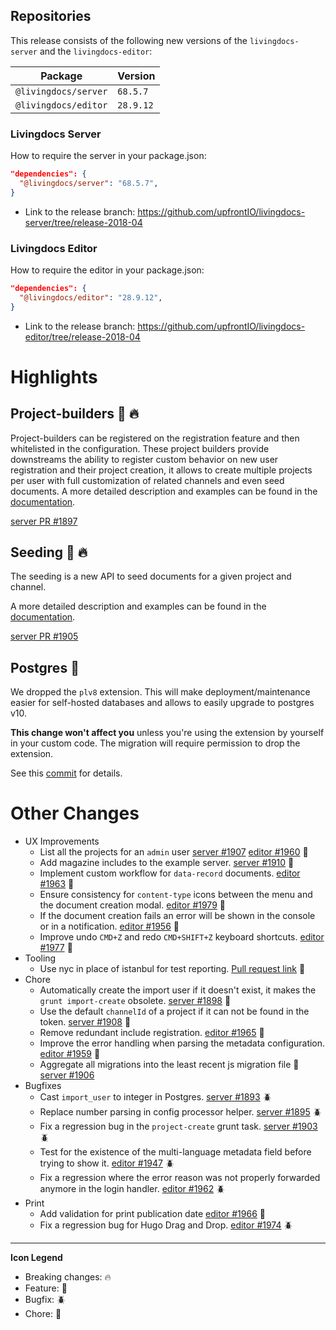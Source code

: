 
## Repositories

This release consists of the following new versions of the `livingdocs-server` and the `livingdocs-editor`:

Package | Version
--- | ---
`@livingdocs/server` | `68.5.7`
`@livingdocs/editor` | `28.9.12`

### Livingdocs Server

How to require the server in your package.json:

```json
"dependencies": {
  "@livingdocs/server": "68.5.7",
}
```

- Link to the release branch:
  https://github.com/upfrontIO/livingdocs-server/tree/release-2018-04

### Livingdocs Editor

How to require the editor in your package.json:

```json
"dependencies": {
  "@livingdocs/editor": "28.9.12",
}
```

- Link to the release branch:
  https://github.com/upfrontIO/livingdocs-editor/tree/release-2018-04

# Highlights


## Project-builders :gift: :fire:

Project-builders can be registered on the registration feature and then whitelisted in the configuration. These project builders provide downstreams the ability to register custom behavior on new user registration and their project creation, it allows to create multiple projects per user with full customization of related channels and even seed documents. A more detailed description and examples can be found in the [documentation](https://github.com/upfrontIO/livingdocs-server/pull/1897).

[server PR #1897](https://github.com/upfrontIO/livingdocs-server/pull/1897)

## Seeding :gift: :fire:

The seeding is a new API to seed documents for a given project and channel.

A more detailed description and examples can be found in the [documentation](https://github.com/upfrontIO/livingdocs-server/pull/1905).

[server PR #1905](https://github.com/upfrontIO/livingdocs-server/pull/1905)


## Postgres :wrench:

We dropped the `plv8` extension. This will make deployment/maintenance easier for self-hosted databases and allows to easily upgrade to postgres v10.

**This change won't affect you** unless you're using the extension by yourself in your custom code. The migration will require permission to drop the extension.

See this [commit](https://github.com/upfrontIO/livingdocs-server/commit/dc8b2e4835f6eee460877378d28eb84eb0fe67e) for details.



# Other Changes

* UX Improvements
  * List all the projects for an `admin` user [server #1907](https://github.com/upfrontIO/livingdocs-server/pull/1907) [editor #1960](https://github.com/upfrontIO/livingdocs-editor/pull/1960) :gift:
  * Add magazine includes to the example server. [server #1910](https://github.com/upfrontIO/livingdocs-server/pull/1910) :gift:
  * Implement custom workflow for `data-record` documents. [editor #1963](https://github.com/upfrontIO/livingdocs-editor/pull/1963) :gift:
  * Ensure consistency for `content-type` icons between the menu and the document creation modal. [editor #1979](https://github.com/upfrontIO/livingdocs-editor/pull/1979) :gift:
  * If the document creation fails an error will be shown in the console or in a notification. [editor #1956](https://github.com/upfrontIO/livingdocs-editor/pull/1956) :gift:
  * Improve undo `CMD+Z` and redo `CMD+SHIFT+Z` keyboard shortcuts. [editor #1977](https://github.com/upfrontIO/livingdocs-editor/pull/1977) :gift:
* Tooling
  * Use nyc in place of istanbul for test reporting. [Pull request link](https://github.com/upfrontIO/livingdocs-server/pull/1913) :gift:
* Chore
  * Automatically create the import user if it doesn't exist, it makes the `grunt import-create` obsolete. [server #1898](https://github.com/upfrontIO/livingdocs-server/pull/1898) :wrench:
  * Use the default `channelId` of a project if it can not be found in the token. [server #1908](https://github.com/upfrontIO/livingdocs-server/pull/1908) :wrench:
  * Remove redundant include registration. [editor #1965](https://github.com/upfrontIO/livingdocs-editor/pull/1965) :wrench:
  * Improve the error handling when parsing the metadata configuration. [editor #1959](https://github.com/upfrontIO/livingdocs-editor/pull/1959) :wrench:
  * Aggregate all migrations into the least recent js migration file :wrench:
  [server #1906](https://github.com/upfrontIO/livingdocs-server/pull/1906)
* Bugfixes
  * Cast `import_user` to integer in Postgres. [server #1893](https://github.com/upfrontIO/livingdocs-server/pull/1893) :beetle:
  * Replace number parsing in config processor helper. [server #1895](https://github.com/upfrontIO/livingdocs-server/pull/1895) :beetle:
  * Fix a regression bug in the `project-create` grunt task. [server #1903](https://github.com/upfrontIO/livingdocs-server/pull/1903) :beetle:
  * Test for the existence of the multi-language metadata field before trying to show it. [editor #1947](https://github.com/upfrontIO/livingdocs-editor/pull/1947) :beetle:
  * Fix a regression where the error reason was not properly forwarded anymore in the login handler. [editor #1962](https://github.com/upfrontIO/livingdocs-editor/pull/1962) :beetle:
* Print
  * Add validation for print publication date [editor #1966](https://github.com/upfrontIO/livingdocs-editor/pull/1966) :gift:
  *  Fix a regression bug for Hugo Drag and Drop. [editor #1974](https://github.com/upfrontIO/livingdocs-editor/pull/1974) :beetle:
---

  **Icon Legend**

  * Breaking changes: :fire:
  * Feature: :gift:
  * Bugfix: :beetle:
  * Chore: :wrench:
